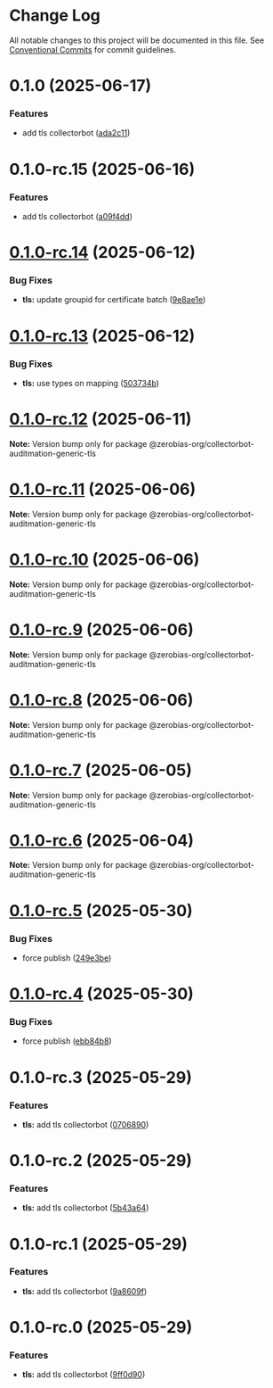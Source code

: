 # Change Log

All notable changes to this project will be documented in this file.
See [Conventional Commits](https://conventionalcommits.org) for commit guidelines.

# 0.1.0 (2025-06-17)


### Features

* add tls collectorbot ([ada2c11](https://github.com/zerobias-org/collectorbot/commit/ada2c117316ad8ea1c871d339c80cd0af553176b))





# 0.1.0-rc.15 (2025-06-16)


### Features

* add tls collectorbot  ([a09f4dd](https://github.com/zerobias-org/collectorbot/commit/a09f4dd09cf5a028483d6eb72251610385957df6))





# [0.1.0-rc.14](https://github.com/zerobias-org/collectorbot/compare/@zerobias-org/collectorbot-auditmation-generic-tls@0.1.0-rc.13...@zerobias-org/collectorbot-auditmation-generic-tls@0.1.0-rc.14) (2025-06-12)


### Bug Fixes

* **tls:** update groupid for certificate batch ([9e8ae1e](https://github.com/zerobias-org/collectorbot/commit/9e8ae1e073b1cea1453bb89085b3d9811cf2526c))





# [0.1.0-rc.13](https://github.com/zerobias-org/collectorbot/compare/@zerobias-org/collectorbot-auditmation-generic-tls@0.1.0-rc.12...@zerobias-org/collectorbot-auditmation-generic-tls@0.1.0-rc.13) (2025-06-12)


### Bug Fixes

* **tls:** use types on mapping ([503734b](https://github.com/zerobias-org/collectorbot/commit/503734b16afa1b9f5505ae0f96b97afb426d8387))





# [0.1.0-rc.12](https://github.com/zerobias-org/collectorbot/compare/@zerobias-org/collectorbot-auditmation-generic-tls@0.1.0-rc.11...@zerobias-org/collectorbot-auditmation-generic-tls@0.1.0-rc.12) (2025-06-11)

**Note:** Version bump only for package @zerobias-org/collectorbot-auditmation-generic-tls





# [0.1.0-rc.11](https://github.com/zerobias-org/collectorbot/compare/@zerobias-org/collectorbot-auditmation-generic-tls@0.1.0-rc.10...@zerobias-org/collectorbot-auditmation-generic-tls@0.1.0-rc.11) (2025-06-06)

**Note:** Version bump only for package @zerobias-org/collectorbot-auditmation-generic-tls





# [0.1.0-rc.10](https://github.com/zerobias-org/collectorbot/compare/@zerobias-org/collectorbot-auditmation-generic-tls@0.1.0-rc.9...@zerobias-org/collectorbot-auditmation-generic-tls@0.1.0-rc.10) (2025-06-06)

**Note:** Version bump only for package @zerobias-org/collectorbot-auditmation-generic-tls





# [0.1.0-rc.9](https://github.com/zerobias-org/collectorbot/compare/@zerobias-org/collectorbot-auditmation-generic-tls@0.1.0-rc.8...@zerobias-org/collectorbot-auditmation-generic-tls@0.1.0-rc.9) (2025-06-06)

**Note:** Version bump only for package @zerobias-org/collectorbot-auditmation-generic-tls





# [0.1.0-rc.8](https://github.com/zerobias-org/collectorbot/compare/@zerobias-org/collectorbot-auditmation-generic-tls@0.1.0-rc.7...@zerobias-org/collectorbot-auditmation-generic-tls@0.1.0-rc.8) (2025-06-06)

**Note:** Version bump only for package @zerobias-org/collectorbot-auditmation-generic-tls





# [0.1.0-rc.7](https://github.com/zerobias-org/collectorbot/compare/@zerobias-org/collectorbot-auditmation-generic-tls@0.1.0-rc.6...@zerobias-org/collectorbot-auditmation-generic-tls@0.1.0-rc.7) (2025-06-05)

**Note:** Version bump only for package @zerobias-org/collectorbot-auditmation-generic-tls





# [0.1.0-rc.6](https://github.com/zerobias-org/collectorbot/compare/@zerobias-org/collectorbot-auditmation-generic-tls@0.1.0-rc.5...@zerobias-org/collectorbot-auditmation-generic-tls@0.1.0-rc.6) (2025-06-04)

**Note:** Version bump only for package @zerobias-org/collectorbot-auditmation-generic-tls





# [0.1.0-rc.5](https://github.com/zerobias-org/collectorbot/compare/@zerobias-org/collectorbot-auditmation-generic-tls@0.1.0-rc.4...@zerobias-org/collectorbot-auditmation-generic-tls@0.1.0-rc.5) (2025-05-30)


### Bug Fixes

* force publish ([249e3be](https://github.com/zerobias-org/collectorbot/commit/249e3bebf7c0c13577006f2354a88273f07fc310))





# [0.1.0-rc.4](https://github.com/zerobias-org/collectorbot/compare/@zerobias-org/collectorbot-auditmation-generic-tls@0.1.0-rc.3...@zerobias-org/collectorbot-auditmation-generic-tls@0.1.0-rc.4) (2025-05-30)


### Bug Fixes

* force publish ([ebb84b8](https://github.com/zerobias-org/collectorbot/commit/ebb84b848b234109e420b1019fbeab24285acc56))





# 0.1.0-rc.3 (2025-05-29)


### Features

* **tls:** add tls collectorbot ([0706890](https://github.com/zerobias-org/collectorbot/commit/070689013777301e9f5ec71c6a8bd67e490d5a8c))





# 0.1.0-rc.2 (2025-05-29)


### Features

* **tls:** add tls collectorbot ([5b43a64](https://github.com/zerobias-org/collectorbot/commit/5b43a64989bd174e10d1e23a441f6b7efc37bf39))





# 0.1.0-rc.1 (2025-05-29)


### Features

* **tls:** add tls collectorbot ([9a8609f](https://github.com/zerobias-org/collectorbot/commit/9a8609f488010855882a907ed81bb77eb4c93d34))





# 0.1.0-rc.0 (2025-05-29)


### Features

* **tls:** add tls collectorbot ([9ff0d90](https://github.com/zerobias-org/collectorbot/commit/9ff0d9052b77d27461379e1058a0a4bd8a800674))
